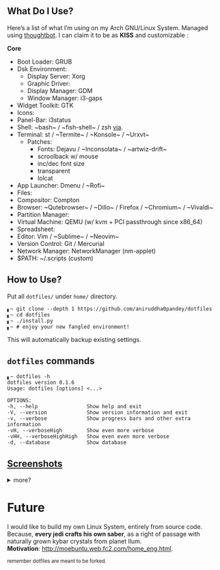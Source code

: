 

## What Do I Use?
Here’s a list of what I’m using on my Arch GNU/Linux System. Managed using [thoughtbot](https://github.com/thoughtbot/rcm). I can claim it to be as **KISS** and customizable :

**Core**
- Boot Loader: GRUB
- Dsk Environment:
  - Display Server: Xorg
  - Graphic Driver: 
  - Display Manager: GDM
  - Window Manager: i3-gaps
- Widget Toolkit: GTK 
- Icons: 
- Panel-Bar: i3status
- Shell: ~bash~ / ~fish-shell~ / zsh [via](https://ohmyz.sh/).
- Terminal: st / ~Termite~ / ~Konsole~ / ~Urxvt~
  - Patches:
    - Fonts: Dejavu / ~Inconsolata~ / ~artwiz-drift~
    - scroolback w/ mouse
    - inc/dec font size
    - transparent
    - lolcat
- App Launcher: Dmenu / ~Rofi~
- Files: 
- Compositor: Compton
- Browser: ~Qutebrowser~ / ~Dillo~ / Firefox / ~Chromium~ / ~Vivaldi~
- Partition Manager: 
- Virtual Machine: QEMU (w/ kvm + PCI passthrough since x86_64)
- Spreadsheet: 
- Editor: Vim / ~Sublime~ / ~Neovim~
- Version Control: Git / Mercurial
- Network Manager: NetworkManager (nm-applet)
- $PATH: ~/.scripts (custom)


## How to Use?
Put all `dotfiles/` under `home/` directory.
```shell
▖~ git clone --depth 1 https://github.com/aniruddha0pandey/dotfiles
▖~ cd dotfiles
▖~ ./install.py
▖~ # enjoy your new fangled environment!
```
This will automatically backup existing settings.

## `dotfiles` commands
```
▖~ dotfiles -h
dotfiles version 0.1.6
Usage: dotfiles [options] <...>

OPTIONS:
-h, --help                Show help and exit
-V, --version             Show version information and exit
-v, --verbose             Show progress bars and other extra information
-vH, --verboseHigh        Show even more verbose
-vHH, --verboseHighHigh   Show even even more verbose
-d, --database            Show database
```

## [Screenshots](https://www.reddit.com/r/unixporn/)
<details>
<summary>more?</summary><br />

### Zsh
![]()

### Neovim
![]()

</details>

# Future
I would like to build my own Linux System, entirely from source code.
Because, **every jedi crafts his own saber**, as a right of passage with naturally grown kybar crystals from planet Ilum.  
**Motivation**: http://moebuntu.web.fc2.com/home_eng.html.

<sub>remember dotfiles are meant to be forked.</sub>
